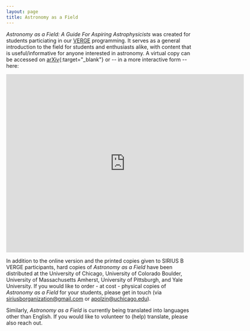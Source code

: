 ```yaml
---
layout: page
title: Astronomy as a Field
---
```


*Astronomy as a Field: A Guide For Aspiring Astrophysicists* was created for students particiating in our [VERGE](https://siriusb.org/programming/#verge-virtual-events-for-remote-gathering-and-engagement) programming. It serves as a general introduction to the field for students and enthusiasts alike, with content that is useful/informative for anyone interested in astronomy. A virtual copy can be accessed on [arXiv](https://arxiv.org/abs/2312.04041){:target="_blank"} or -- in a more interactive form -- here: 

<div class="row">
    <div class="col-sm mt-3 mt-md-0">
        <iframe width="640px" height="480px" src="https://mixam.com/embed/65aac09a232f4f5d5b727f65" allowfullscreen="true" allowtransparency="true" frameborder="0"></iframe>
    </div>
</div>

In addition to the online version and the printed copies given to SIRIUS B VERGE participants, hard copies of *Astronomy as a Field* have been distributed at the University of Chicago, University of Colorado Boulder, University of Massachusetts Amherst, University of Pittsburgh, and Yale University. If you would like to order - at cost - physical copies of *Astronomy as a Field* for your students, please get in touch (via siriusborganization@gmail.com or apolzin@uchicago.edu).

Similarly, *Astronomy as a Field* is currently being translated into languages other than English. If you would like to volunteer to (help) translate, please also reach out.